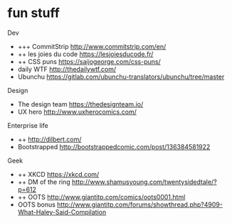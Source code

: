 # fun stuff

Dev
- +++ CommitStrip http://www.commitstrip.com/en/
- ++ les joies du code https://lesjoiesducode.fr/
- ++ CSS puns https://saijogeorge.com/css-puns/
- daily WTF http://thedailywtf.com/
- Ubunchu https://gitlab.com/ubunchu-translators/ubunchu/tree/master


Design
- The design team https://thedesignteam.io/
- UX hero http://www.uxherocomics.com/


Enterprise life
- ++ http://dilbert.com/
- Bootstrapped http://bootstrappedcomic.com/post/136384581922


Geek
- ++ XKCD https://xkcd.com/
- ++ DM of the ring http://www.shamusyoung.com/twentysidedtale/?p=612
- ++ OOTS http://www.giantitp.com/comics/oots0001.html
- OOTS bonus http://www.giantitp.com/forums/showthread.php?4909-What-Haley-Said-Compilation
